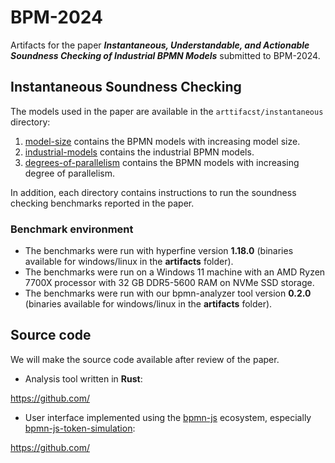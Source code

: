 # BPM-2024

Artifacts for the paper _**Instantaneous, Understandable, and Actionable Soundness Checking of Industrial BPMN Models**_ submitted to BPM-2024.

## Instantaneous Soundness Checking

The models used in the paper are available in the `arttifacst/instantaneous` directory:
1. [model-size](./artifacts/instantaneous/model-size) contains the BPMN models with increasing model size.
2. [industrial-models](./artifacts/instantaneous/industrial-models) contains the industrial BPMN models.
3. [degrees-of-parallelism](./artifacts/instantaneous/degrees-of-parallelism) contains the BPMN models with increasing degree of parallelism.

In addition, each directory contains instructions to run the soundness checking benchmarks reported in the paper.

### Benchmark environment
- The benchmarks were run with hyperfine version **1.18.0** (binaries available for windows/linux in the **artifacts** folder).
- The benchmarks were run on a Windows 11 machine with an AMD Ryzen 7700X processor with 32 GB DDR5-5600 RAM on NVMe SSD storage.
- The benchmarks were run with our bpmn-analyzer tool version **0.2.0** (binaries available for windows/linux in the **artifacts** folder).

## Source code
We will make the source code available after review of the paper.

- Analysis tool written in **Rust**:

 https://github.com/
- User interface implemented using the [bpmn-js](https://github.com/bpmn-io/bpmn-js) ecosystem, especially [bpmn-js-token-simulation](https://github.com/bpmn-io/bpmn-js-token-simulation):

https://github.com/